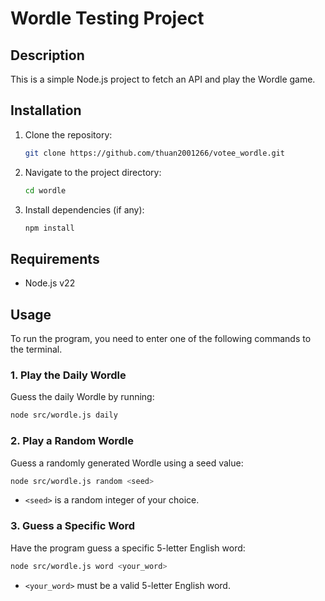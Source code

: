 # Wordle Testing Project

## Description

This is a simple Node.js project to fetch an API and play the Wordle game.

## Installation

1. Clone the repository:
   ```sh
   git clone https://github.com/thuan2001266/votee_wordle.git
   ```
2. Navigate to the project directory:
   ```sh
   cd wordle
   ```
3. Install dependencies (if any):
   ```sh
   npm install
   ```

## Requirements

- Node.js v22

## Usage

To run the program, you need to enter one of the following commands to the terminal.

### 1. Play the Daily Wordle
Guess the daily Wordle by running:
```sh
node src/wordle.js daily
```

### 2. Play a Random Wordle
Guess a randomly generated Wordle using a seed value:
```sh
node src/wordle.js random <seed>
```
- `<seed>` is a random integer of your choice.

### 3. Guess a Specific Word
Have the program guess a specific 5-letter English word:
```sh
node src/wordle.js word <your_word>
```
- `<your_word>` must be a valid 5-letter English word.
